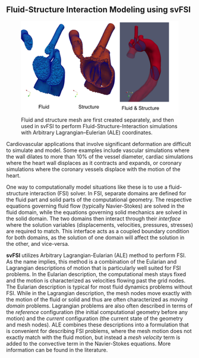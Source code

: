 ## Fluid-Structure Interaction Modeling using **svFSI**

<figure>
  <img class="svImg svImgMd" src="documentation/svfsi/fsi/imgs/Picture1.png">
  <figcaption class="svCaption" >Fluid and structure mesh are first created separately, and then used in svFSI to perform Fluid-Structure-Interaction simulations with Arbitrary Lagrangian–Eulerian (ALE) coordinates.</figcaption>
</figure>

Cardiovascular applications that involve significant deformation are difficult to simulate and model. Some examples include vascular simulations where the wall dilates to more than 10% of the vessel diameter, cardiac simulations where the heart wall displaces as it contracts and expands, or coronary simulations where the coronary vessels displace with the motion of the heart.

One way to computationally model situations like these is to use a fluid-structure interaction (FSI) solver. In FSI, separate domains are defined for the fluid part and solid parts of the computational geometry. The respective equations governing fluid flow (typically Navier-Stokes) are solved in the fluid domain, while the equations governing solid mechanics are solved in the solid domain. The two domains then interact through their *interface* where the solution variables (displacements, velocities, pressures, stresses) are required to match. This interface acts as a coupled boundary condition for both domains, as the solution of one domain will affect the solution in the other, and vice-versa.

**svFSI** utilizes Arbitrary Lagrangian-Eularian (ALE) method to perform FSI. As the name implies, this method is a combination of the Eularian and Lagrangian descriptions of motion that is particularly well suited for FSI problems. In the Eularian description, the computational mesh stays fixed and the motion is characterized as velocities flowing past the grid nodes. The Eularian description is typical for most fluid dynamics problems without FSI. While in the Lagrangian description, the mesh nodes move exactly with the motion of the fluid or solid and thus are often characterized as *moving domain* problems. Lagrangian problems are also often described in terms of the *reference* configuration (the initial computational geometry before any motion) and the *current* configuration (the current state of the geometry and mesh nodes). ALE combines these descriptions into a formulation that is convenient for describing FSI problems, where the mesh motion does not exactly match with the fluid motion, but instead a *mesh velocity* term is added to the convective term in the Navier-Stokes equations. More information can be found in the literature.